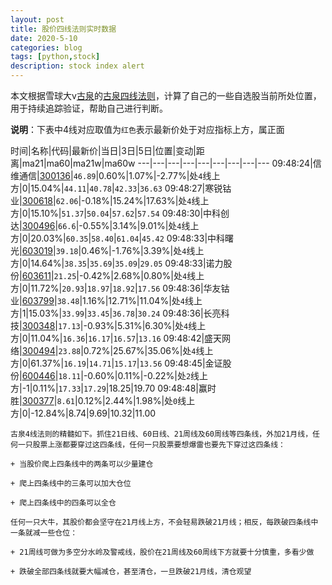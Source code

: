 ```yaml
---
layout: post
title: 股价四线法则实时数据
date: 2020-5-10
categories: blog
tags: [python,stock]
description: stock index alert
---
```



本文根据雪球大v[古泉](https://xueqiu.com/u/7148646888)的[古泉四线法则](https://xueqiu.com/7148646888/130498192)，计算了自己的一些自选股当前所处位置，用于持续追踪验证，帮助自己进行判断。

**说明**：下表中4线对应取值为`红色`表示最新价处于对应指标上方，属正面

时间|名称|代码|最新价|当日|3日|5日|位置|变动|距离|ma21|ma60|ma21w|ma60w
---|---|---|---|---|---|---|---|---
09:48:24|信维通信|[300136](https://xueqiu.com/S/SZ300136)|`46.89`|0.60%|1.07%|-2.77%|处`4`线上方|0|15.04%|`44.11`|`40.78`|`42.33`|`36.63`
09:48:27|寒锐钴业|[300618](https://xueqiu.com/S/SZ300618)|`62.06`|-0.18%|15.24%|17.63%|处`4`线上方|0|15.10%|`51.37`|`50.04`|`57.62`|`57.54`
09:48:30|中科创达|[300496](https://xueqiu.com/S/SZ300496)|`66.6`|-0.55%|3.14%|9.01%|处`4`线上方|0|20.03%|`60.35`|`58.40`|`61.04`|`45.42`
09:48:33|中科曙光|[603019](https://xueqiu.com/S/SH603019)|`39.18`|0.46%|-1.76%|3.39%|处`4`线上方|0|14.64%|`38.35`|`35.69`|`35.09`|`29.05`
09:48:33|诺力股份|[603611](https://xueqiu.com/S/SH603611)|`21.25`|-0.42%|2.68%|0.80%|处`4`线上方|0|11.72%|`20.93`|`18.97`|`18.92`|`17.56`
09:48:36|华友钴业|[603799](https://xueqiu.com/S/SH603799)|`38.48`|1.16%|12.71%|11.04%|处`4`线上方|1|15.03%|`33.99`|`33.45`|`36.78`|`30.24`
09:48:36|长亮科技|[300348](https://xueqiu.com/S/SZ300348)|`17.13`|-0.93%|5.31%|6.30%|处`4`线上方|0|11.04%|`16.36`|`16.17`|`16.57`|`13.16`
09:48:42|盛天网络|[300494](https://xueqiu.com/S/SZ300494)|`23.88`|0.72%|25.67%|35.06%|处`4`线上方|0|61.37%|`16.19`|`14.71`|`15.17`|`13.56`
09:48:45|金证股份|[600446](https://xueqiu.com/S/SH600446)|`18.11`|-0.60%|0.11%|-0.22%|处`2`线上方|-1|0.11%|`17.33`|`17.29`|18.25|19.70
09:48:48|赢时胜|[300377](https://xueqiu.com/S/SZ300377)|`8.61`|0.12%|2.44%|1.98%|处`0`线上方|0|-12.84%|8.74|9.69|10.32|11.00

```
古泉4线法则的精髓如下。抓住21日线、60日线、21周线及60周线等四条线，外加21月线，任何一只股票上涨都要穿过这四条线，任何一只股票要想爆雷也要先下穿过这四条线：

+ 当股价爬上四条线中的两条可以少量建仓

+ 爬上四条线中的三条可以加大仓位

+ 爬上四条线中的四条可以全仓

任何一只大牛，其股价都会坚守在21月线上方，不会轻易跌破21月线；相反，每跌破四条线中一条就减一些仓位：

+ 21周线可做为多空分水岭及警戒线，股价在21周线及60周线下方就要十分慎重，多看少做

+ 跌破全部四条线就要大幅减仓，甚至清仓，一旦跌破21月线，清仓观望
```